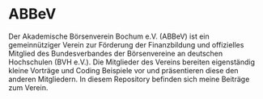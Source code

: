 # ABBeV
Der Akademische Börsenverein Bochum e.V. (ABBeV) ist ein gemeinnütziger Verein zur Förderung der Finanzbildung und offizielles Mitglied des Bundesverbandes der Börsenvereine an deutschen Hochschulen (BVH e.V.).
Die Mitglieder des Vereins bereiten eigenständig kleine Vorträge und Coding Beispiele vor und präsentieren diese den anderen Mitgliedern. In diesem Repository befinden sich meine Beiträge zum Verein.
